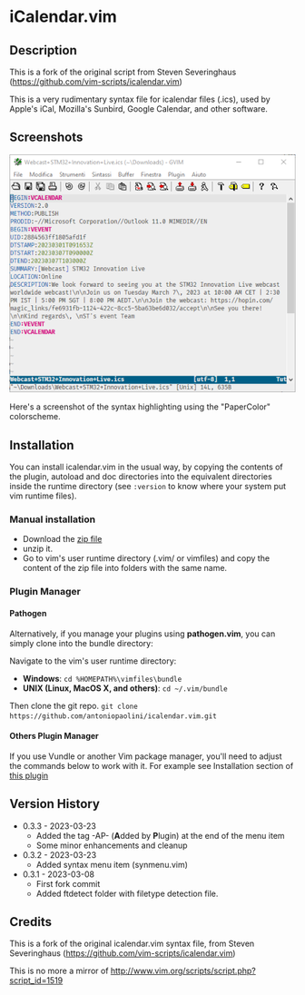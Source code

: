 # iCalendar.vim 

## Description
This is a fork of the original script from Steven Severinghaus (https://github.com/vim-scripts/icalendar.vim)

This is a very rudimentary syntax file for icalendar files (.ics), used by Apple's iCal, Mozilla's Sunbird, Google Calendar, and other software. 

## Screenshots
![screenshot](doc/icalendar_screenshot.png?raw=true)

Here's a screenshot of the syntax highlighting using the "PaperColor" colorscheme.

## Installation 
You can install icalendar.vim in the usual way, by copying the contents of the plugin, autoload and doc directories into the equivalent directories inside the runtime directory (see `:version` to know where your system put vim runtime files).

### Manual installation
- Download the [zip file](https://github.com/antoniopaolini/icalendar.vim/archive/refs/heads/master.zip)
- unzip it. 
- Go to vim's user runtime directory (.vim/ or vimfiles\) and copy the content of the zip file into folders with the same name.

### Plugin Manager

#### Pathogen
Alternatively, if you manage your plugins using **pathogen.vim**, you can simply clone into the bundle directory:

Navigate to the vim's user runtime directory:
- **Windows**: 
	`cd %HOMEPATH%\vimfiles\bundle`
- **UNIX (Linux, MacOS X, and others)**: 
	`cd ~/.vim/bundle`

Then clone the git repo.
`git clone https://github.com/antoniopaolini/icalendar.vim.git`

#### Others Plugin Manager

If you use Vundle or another Vim package manager, you'll need to adjust the commands below to work with it.
For example see Installation section of [this plugin](https://github.com/mattn/emmet-vim)

## Version History

- 0.3.3 - 2023-03-23
	+ Added the tag -AP- (**A**dded by **P**lugin) at the end of the menu item
	* Some minor enhancements and cleanup
- 0.3.2 - 2023-03-23
    + Added syntax menu item (synmenu.vim)
- 0.3.1 - 2023-03-08
	- First fork commit
	+ Added ftdetect folder with filetype detection file.


## Credits 
This is a fork of the original icalendar.vim syntax file, from Steven Severinghaus (https://github.com/vim-scripts/icalendar.vim)

This is no more a mirror of http://www.vim.org/scripts/script.php?script_id=1519



